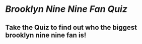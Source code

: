# *Brooklyn Nine Nine Fan Quiz*


## Take the Quiz to find out who the biggest brooklyn nine nine fan is!




